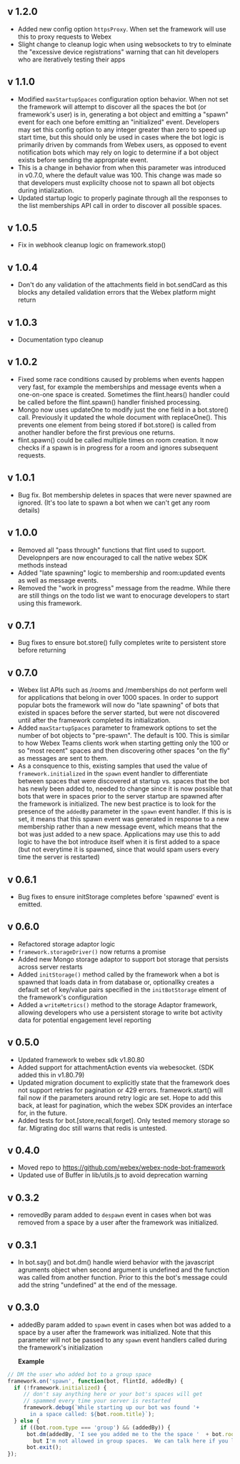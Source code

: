 ## v 1.2.0
* Added new config option `httpsProxy`.  When set the framework will use this to proxy requests to Webex
* Slight change to cleanup logic when using websockets to try to elminate the "excessive device registrations" warning that can hit developers who are iteratively testing their apps

## v 1.1.0
* Modified `maxStartupSpaces` configuration option behavior.   When not set the framework will attempt to discover all the spaces the bot (or framework's user) is in, generating a bot object and emitting a "spawn" event for each one before emitting an "initialized" event. Developers may set this config option to any integer greater than zero to speed up start time, but this should only be used in cases where the bot logic is primarily driven by commands from Webex users, as opposed to event notification bots which may rely on logic to determine if a bot object exists before sending the appropriate event.
*  This is a change in behavior from when this parameter was introduced in v0.7.0, where the default value was 100.  This change was made so that developers must explicilty choose not to spawn all bot objects during intialization.
* Updated startup logic to properly paginate through all the responses to the list memberships API call in order to discover all possible spaces.

## v 1.0.5
* Fix in webhook cleanup logic on framework.stop()
 
## v 1.0.4
* Don't do any validation of the attachments field in bot.sendCard as this blocks any detailed validation errors that the Webex platform might return

## v 1.0.3
* Documentation typo cleanup

## v 1.0.2
* Fixed some race conditions caused by problems when events happen very fast, for example the memberships and message events when a one-on-one space is created.  Sometimes the flint.hears() handler could be called before the flint.spawn() handler finished processing.
* Mongo now uses updateOne to modify just the one field in a bot.store() call.  Previously it updated the whole document with replaceOne().  This prevents one element from being stored if bot.store() is called from another handler before the first previous one returns.
* flint.spawn() could be called multiple times on room creation.  It now checks if a spawn is in progress for a room and ignores subsequent requests.

## v 1.0.1
* Bug fix. Bot membership deletes in spaces that were never spawned are ignored.   (It's too late to spawn a bot when we can't get any room details)

## v 1.0.0
* Removed all "pass through" functions that flint used to support.   Developnpers are now encouraged to call the native webex SDK methods instead
* Added "late spawning" logic to membership and room:updated events as well as message events.
* Removed the "work in progress" message from the readme.   While there are still things on the todo list we want to enocurage developers to start using this framework.

## v 0.7.1
* Bug fixes to ensure bot.store() fully completes write to persistent store before returning

## v 0.7.0
* Webex list APIs such as /rooms and /memberships do not perform well for applications that belong in over 1000 spaces.   In order to support popular bots the framework will now do "late spawning" of bots that existed in spaces before the server started, but were not discovered until after the framework completed its initialization.
* Added `maxStartupSpaces` parameter to framework options to set the number of bot objects to "pre-spawn".   The default is 100.  This is similar to how Webex Teams clients work when starting getting only the 100 or so "most recent" spaces and then discovering other spaces "on the fly" as messages are sent to them.
* As a consquence to this, existing samples that used the value of `framework.initialized` in the `spawn` event handler to differentiate between spaces that were discovered at startup vs. spaces that the bot has newly been added to, needed to change since it is now possible that bots that were in spaces prior to the server startup are spawned after the framework is initialized.  The new best practice is to look for the presence of the `addedBy` parameter in the `spawn` event handler.  If this is is set, it means that this spawn event was generated in response to a new membership rather than a new message event, which means that the bot was just added to a new space.   Applications may use this to add logic to have the bot introduce itself when it is first added to a space (but not everytime it is spawned, since that would spam users every time the server is restarted)

## v 0.6.1
* Bug fixes to ensure initStorage completes before 'spawned' event is emitted.

## v 0.6.0
* Refactored storage adaptor logic
* `framework.storageDriver()` now returns a promise 
* Added new Mongo storage adaptor to support bot storage that persists across server restarts
* Added `initStorage()` method called by the framework when a bot is spawned that loads data in from database or, optionallky creates a default set of key/value pairs specified in the `initBotStorage` elment of the framework's configuration
* Added a `writeMetrics()` method to the storage Adaptor framework, allowing developers who use a persistent storage to write bot activity data for potential engagement level reporting

## v 0.5.0
* Updated framework to webex sdk v1.80.80
* Added support for attachmentAction events via webesocket.  (SDK added this in v1.80.79)
* Updated migration document to explicitly state that the framework does not support retries for pagination or 429 errors.   framework.start() will fail now if the parameters around retry logic are set.  Hope to add this back, at least for pagination, which the webex SDK provides an interface for, in the future.
* Added tests for bot.[store,recall,forget].   Only tested memory storage so far.  Migrating doc still warns that redis is untested.
  
## v 0.4.0
* Moved repo to https://github.com/webex/webex-node-bot-framework
* Updated use of Buffer in lib/utils.js to avoid deprecation warning
  
## v 0.3.2
* removedBy param added to `despawn` event in cases when bot was removed from a space by a user after the framework was initialized.  
  
## v 0.3.1
* In bot.say() and bot.dm() handle wierd behavior with the javascript agruments object when second argument is undefined and the function was called from another function.   Prior to this the bot's message could add the string "undefined" at the end of the message.
  
## v 0.3.0
* addedBy param added to `spawn` event in cases when bot was added to a space by a user after the framework was initialized.  Note that this parameter will not be passed to any `spawn` event handlers called during the framework's initialization
  
  **Example**  
```js
// DM the user who added bot to a group space
framework.on('spawn', function(bot, flintId, addedBy) {
  if (!framework.initialized) {
     // don't say anything here or your bot's spaces will get
     // spammed every time your server is restarted
     framework.debug(`While starting up our bot was found '+
       in a space called: ${bot.room.title}`);
  } else {
    if ((bot.room.type === 'group') && (addedBy)) {
      bot.dm(addedBy, 'I see you added me to the the space '  + bot.room.title + ',
        but I'm not allowed in group spaces.  We can talk here if you like.');
      bot.exit();
});
